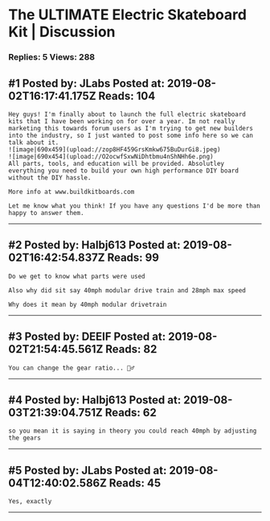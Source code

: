 # The ULTIMATE Electric Skateboard Kit &#124; Discussion

### Replies: 5 Views: 288

## \#1 Posted by: JLabs Posted at: 2019-08-02T16:17:41.175Z Reads: 104

```
Hey guys! I'm finally about to launch the full electric skateboard kits that I have been working on for over a year. Im not really marketing this towards forum users as I'm trying to get new builders into the industry, so I just wanted to post some info here so we can talk about it. 
![image|690x459](upload://zop8HF459GrsKmkw675BuDurGi8.jpeg) 
![image|690x454](upload://O2ocwfSxwNiDhtbmu4nShNHh6e.png) 
All parts, tools, and education will be provided. Absolutley everything you need to build your own high performance DIY board without the DIY hassle. 

More info at www.buildkitboards.com

Let me know what you think! If you have any questions I'd be more than happy to answer them.
```

---
## \#2 Posted by: Halbj613 Posted at: 2019-08-02T16:42:54.837Z Reads: 99

```
Do we get to know what parts were used

Also why did sit say 40mph modular drive train and 28mph max speed

Why does it mean by 40mph modular drivetrain
```

---
## \#3 Posted by: DEEIF Posted at: 2019-08-02T21:54:45.561Z Reads: 82

```
You can change the gear ratio... 🤦‍♂️
```

---
## \#4 Posted by: Halbj613 Posted at: 2019-08-03T21:39:04.751Z Reads: 62

```
so you mean it is saying in theory you could reach 40mph by adjusting the gears
```

---
## \#5 Posted by: JLabs Posted at: 2019-08-04T12:40:02.586Z Reads: 45

```
Yes, exactly
```

---
